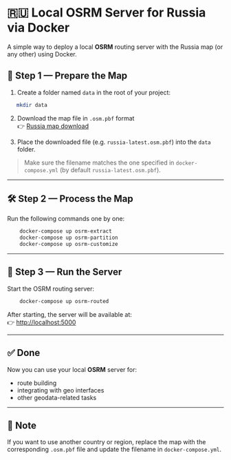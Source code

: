 # 🇷🇺 Local OSRM Server for Russia via Docker

A simple way to deploy a local **OSRM** routing server with the Russia map (or any other) using Docker.

## 📁 Step 1 — Prepare the Map

1. Create a folder named `data` in the root of your project:  
```bash
   mkdir data
```

2. Download the map file in `.osm.pbf` format  
   👉 [Russia map download](https://download.geofabrik.de/russia.html)

3. Place the downloaded file (e.g. `russia-latest.osm.pbf`) into the `data` folder.

> Make sure the filename matches the one specified in `docker-compose.yml` (by default `russia-latest.osm.pbf`).

---

## 🛠️ Step 2 — Process the Map

Run the following commands one by one:

```bash
    docker-compose up osrm-extract
    docker-compose up osrm-partition
    docker-compose up osrm-customize
```

---

## 🚀 Step 3 — Run the Server

Start the OSRM routing server:
```bash
    docker-compose up osrm-routed
```

After starting, the server will be available at:  
👉 [http://localhost:5000](http://localhost:5000)

---

## ✅ Done

Now you can use your local **OSRM** server for:

- route building  
- integrating with geo interfaces  
- other geodata-related tasks  

---

## 📌 Note

If you want to use another country or region, replace the map with the corresponding `.osm.pbf` file and update the filename in `docker-compose.yml`.

